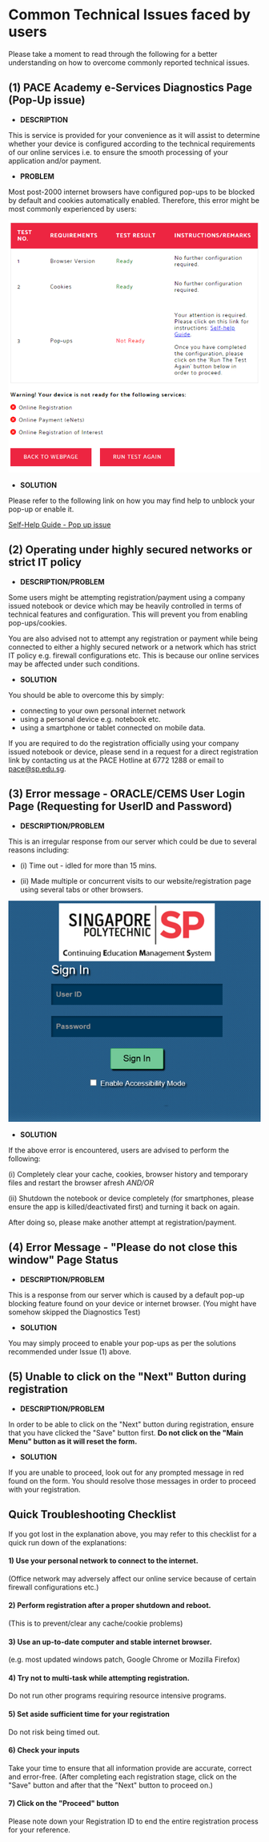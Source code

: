 # Common Technical Issues faced by users

Please take a moment to read through the following for a better understanding on how to overcome commonly reported technical issues.

## (1) PACE Academy e-Services Diagnostics Page (Pop-Up issue)

- **DESCRIPTION**

This is service is provided for your convenience as it will assist to determine whether your device is configured according to the technical requirements of our online services i.e. to ensure the smooth processing of your application and/or payment.

- **PROBLEM**

Most post-2000 internet browsers have configured pop-ups to be blocked by default and cookies automatically enabled. Therefore, this error might be most commonly experienced by users:

![Self-diagnostic test page](/assets/images/1diag.png "Self-diagnostic test page")

- **SOLUTION**

Please refer to the following link on how you may find help to unblock your pop-up or enable it.

[Self-Help Guide - Pop up issue](https://forms.gle/t9cquMnZGMtZhdXS9) 

## (2) Operating under highly secured networks or strict IT policy

- **DESCRIPTION/PROBLEM** 

Some users might be attempting registration/payment using a company issued notebook or device which may be heavily controlled in terms of technical features and configuration. This will prevent you from enabling pop-ups/cookies.

You are also advised not to attempt any registration or payment while being connected to either a highly secured network or a network which has strict IT policy e.g. firewall configurations etc. This is because our online services may be affected under such conditions.

- **SOLUTION**

You should be able to overcome this by simply:
* connecting to your own personal internet network
* using a personal device e.g. notebook etc.
* using a smartphone or tablet connected on mobile data.

If you are required to do the registration officially using your company issued notebook or device, please send in a request for a direct registration link by contacting us at the PACE Hotline at 6772 1288 or email to pace@sp.edu.sg.

## (3) Error message - ORACLE/CEMS User Login Page (Requesting for UserID and Password)

- **DESCRIPTION/PROBLEM**

This is an irregular response from our server which could be due to several reasons including:

* (i) Time out - idled for more than 15 mins.

* (ii) Made multiple or concurrent visits to our website/registration page using several tabs or other browsers.

![CEMS error](/assets/images/2cems.png "CEMS error")

- **SOLUTION**

If the above error is encountered, users are advised to perform the following:

(i) Completely clear your cache, cookies, browser history and temporary files and restart the browser afresh *AND/OR*

(ii) Shutdown the notebook or device completely (for smartphones, please ensure the app is killed/deactivated first) and turning it back on again.

After doing so, please make another attempt at registration/payment.

## (4) Error Message - "Please do not close this window" Page Status

- **DESCRIPTION/PROBLEM**

This is a response from our server which is caused by a default pop-up blocking feature found on your device or internet browser. (You might have somehow skipped the Diagnostics Test)

- **SOLUTION**

You may simply proceed to enable your pop-ups as per the solutions recommended under Issue (1) above.

## (5) Unable to click on the "Next" Button during registration

- **DESCRIPTION/PROBLEM** 

In order to be able to click on the "Next" button during registration,  ensure that you have clicked the "Save" button first. **Do not click on the "Main Menu" button as it will reset the form.**

- **SOLUTION**

If you are unable to proceed, look out for any prompted message in red found on the form. You should resolve those messages in order to proceed with your registration.

## Quick Troubleshooting Checklist

If you got lost in the explanation above, you may refer to this checklist for a quick run down of the explanations:

#### 1) Use your personal network to connect to the internet.
(Office network may adversely affect our online service because of certain firewall configurations etc.)

#### 2) Perform registration after a proper shutdown and reboot.
(This is to prevent/clear any cache/cookie problems)

#### 3) Use an up-to-date computer and stable internet browser.
(e.g. most updated windows patch, Google Chrome or Mozilla Firefox)

#### 4) Try not to multi-task while attempting registration.
Do not run other programs requiring resource intensive programs.

#### 5) Set aside sufficient time for your registration
Do not risk being timed out.

#### 6) Check your inputs
Take your time to ensure that all information provide are accurate, correct and error-free.
(After completing each registration stage, click on the "Save" button and after that the "Next" button to proceed on.)

#### 7) Click on the "Proceed" button
Please note down your Registration ID to end the entire registration process for your reference.


